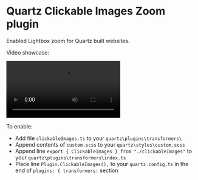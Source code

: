 # Quartz Clickable Images Zoom plugin
Enabled Lightbox zoom for Quartz built websites.

Video showcase:

![](example.mp4)

To enable:
- Add file `clickableImages.ts` to your `quartz\plugins\transformers\`
- Append contents of `custom.scss` to your `quartz\styles\custom.scss`
- Append line `export { ClickableImages } from "./clickableImages"` to your `quartz\plugins\transformers\index.ts`
- Place line `Plugin.ClickableImages(),` to your `quartz.config.ts` in the end of `plugins: { transformers:` section
